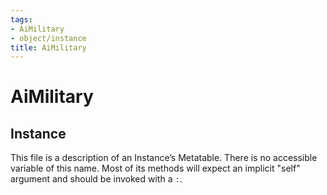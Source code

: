 ```yaml
---
tags:
- AiMilitary
- object/instance
title: AiMilitary
---
```

# AiMilitary
## Instance
This file is a description of an Instance’s Metatable. There is no accessible variable of this name. Most of its methods will expect an implicit "self" argument and should be invoked with a `:`.
